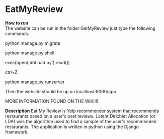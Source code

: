 # EatMyReview
<b>How to run</b>  
The website can be run in the folder GetMyReview just type the following commands.

python manage.py migrate


python manage.py shell

exec(open('dbLoad.py').read())

ctrl+Z


python manage.py runserver

Then the website should be up on localhost:8000/app

MORE INFORMATION FOUND ON THE WIKI!!!

<b>Description</b>
Eat My Review is Yelp recommender system that recommends restaurants based on a user's past reviews. Latent Dirichlet Allocation (or LDA) was the algorithm used to find a sample of the user's recommended restaurants. The application is written in python using the Django framework.
